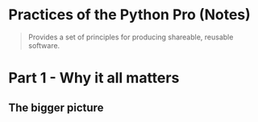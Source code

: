 # Practices of the Python Pro (Notes)

> Provides a set of principles for producing shareable, reusable software.

# Part 1 - Why it all matters
## The bigger picture

